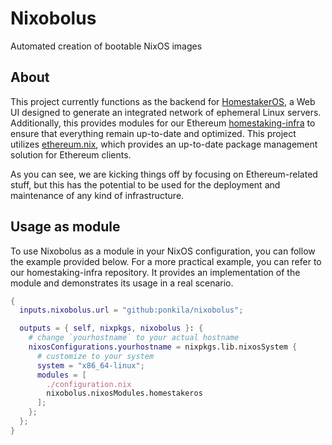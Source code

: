# Nixobolus
Automated creation of bootable NixOS images

## About
This project currently functions as the backend for [HomestakerOS](https://github.com/ponkila/HomestakerOS), a Web UI designed to generate an integrated network of ephemeral Linux servers. Additionally, this provides modules for our Ethereum [homestaking-infra](https://github.com/ponkila/homestaking-infra) to ensure that everything remain up-to-date and optimized. This project utilizes [ethereum.nix](https://github.com/nix-community/ethereum.nix), which provides an up-to-date package management solution for Ethereum clients.

As you can see, we are kicking things off by focusing on Ethereum-related stuff, but this has the potential to be used for the deployment and maintenance of any kind of infrastructure.

## Usage as module

To use Nixobolus as a module in your NixOS configuration, you can follow the example provided below. For a more practical example, you can refer to our homestaking-infra repository. It provides an implementation of the module and demonstrates its usage in a real scenario.

```nix
{
  inputs.nixobolus.url = "github:ponkila/nixobolus";

  outputs = { self, nixpkgs, nixobolus }: {
    # change `yourhostname` to your actual hostname
    nixosConfigurations.yourhostname = nixpkgs.lib.nixosSystem {
      # customize to your system
      system = "x86_64-linux";
      modules = [
        ./configuration.nix
        nixobolus.nixosModules.homestakeros
      ];
    };
  };
}
```